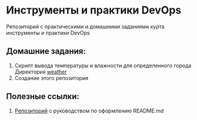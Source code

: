 # Инструменты и практики DevOps
Репозиторий с практическими и домашними заданиями курта инструменты и практики DevOps
## Домашние задания:
1. Скрипт вывода температуры и влажности для определенного города  
Директория [weather](https://github.com/dvyu/devops_course/tree/master/weather "Кликай")
2. Создание этого репозитория
## Полезные ссылки:
1. [Репозиторий](https://gist.github.com/Jekins/2bf2d0638163f1294637 "Кликай") с руководством по оформлению README.md
